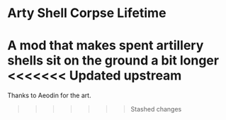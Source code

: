 # Arty Shell Corpse Lifetime

A mod that makes spent artillery shells sit on the ground a bit longer
<<<<<<< Updated upstream
=======

Thanks to Aeodin for the art.
>>>>>>> Stashed changes
